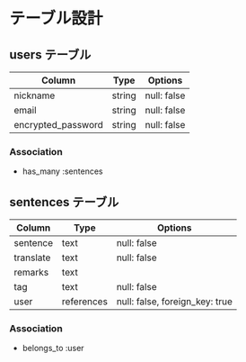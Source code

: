 # テーブル設計

## users テーブル

| Column             | Type   | Options     |
| ------------------ | ------ | ----------- |
| nickname           | string | null: false |
| email              | string | null: false |
| encrypted_password | string | null: false |

### Association

- has_many :sentences

## sentences テーブル

| Column     | Type       | Options                        |
| ---------- | -----------| ------------------------------ |
| sentence   | text       | null: false                    |
| translate  | text       | null: false                    |
| remarks    | text       |                                |
| tag        | text       | null: false                    |
| user       | references | null: false, foreign_key: true |

### Association

- belongs_to :user
